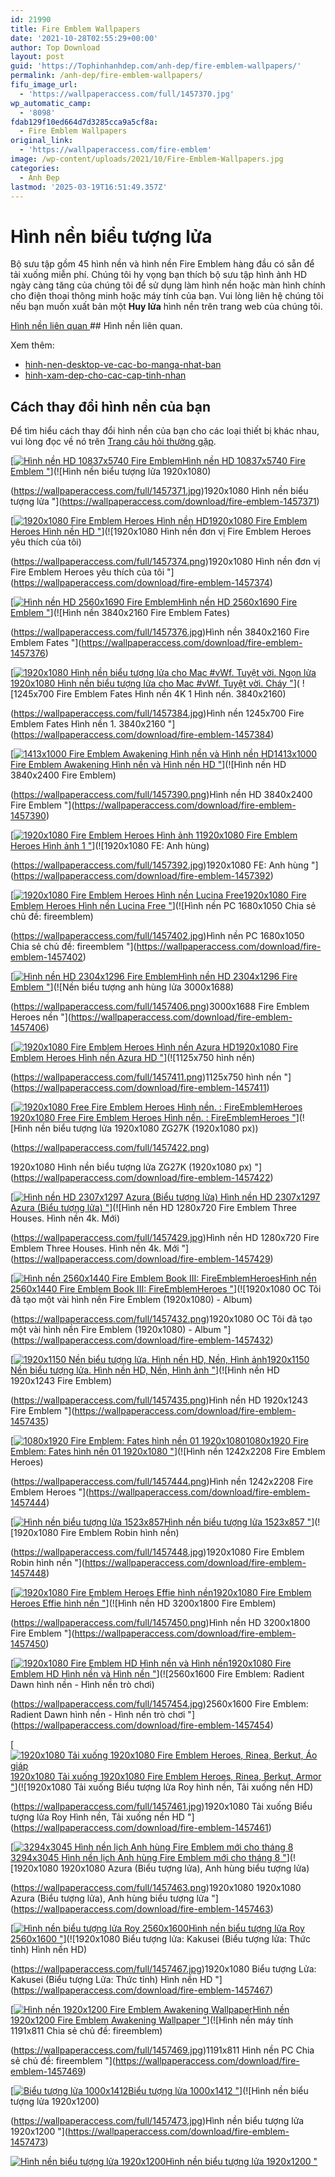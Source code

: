 ```yaml
---
id: 21990
title: Fire Emblem Wallpapers
date: '2021-10-28T02:55:29+00:00'
author: Top Download
layout: post
guid: 'https://Tophinhanhdep.com/anh-dep/fire-emblem-wallpapers/'
permalink: /anh-dep/fire-emblem-wallpapers/
fifu_image_url:
  - 'https://wallpaperaccess.com/full/1457370.jpg'
wp_automatic_camp:
  - '8098'
fdab129f10ed664d7d3285cca9a5cf8a:
  - Fire Emblem Wallpapers
original_link:
  - 'https://wallpaperaccess.com/fire-emblem'
image: /wp-content/uploads/2021/10/Fire-Emblem-Wallpapers.jpg
categories:
  - Ảnh Đẹp
lastmod: '2025-03-19T16:51:49.357Z'
---
```

# Hình nền biểu tượng lửa

Bộ sưu tập gồm 45 hình nền và hình nền Fire Emblem hàng đầu có sẵn để tải xuống miễn phí. Chúng tôi hy vọng bạn thích bộ sưu tập hình ảnh HD ngày càng tăng của chúng tôi để sử dụng làm hình nền hoặc màn hình chính cho điện thoại thông minh hoặc máy tính của bạn. Vui lòng liên hệ chúng tôi nếu bạn muốn xuất bản một **Huy lửa** hình nền trên trang web của chúng tôi.

[Hình nền liên quan ](#related) ## Hình nền liên quan.

   
 Xem thêm:

   
- [hinh-nen-desktop-ve-cac-bo-manga-nhat-ban](https://tophinhanhdep.com/anh-anime/hinh-nen-desktop-ve-cac-bo-manga-nhat-ban/)
- [hinh-xam-dep-cho-cac-cap-tinh-nhan](https://tophinhanhdep.com/hinh-xam-dep/hinh-xam-dep-cho-cac-cap-tinh-nhan/)

## Cách thay đổi hình nền của bạn

Để tìm hiểu cách thay đổi hình nền của bạn cho các loại thiết bị khác nhau, vui lòng đọc về nó trên [Trang câu hỏi thường gặp](https://tophinhanhdep.com/faq/).

  
[[![Hình nền HD 10837x5740 Fire Emblem](https://wallpaperaccess.com/full/1457370.jpg)Hình nền HD 10837x5740 Fire Emblem "](https://wallpaperaccess.com/download/fire-emblem-1457370)](![Hình nền biểu tượng lửa 1920x1080)

(https://wallpaperaccess.com/full/1457371.jpg)1920x1080 Hình nền biểu tượng lửa "](https://wallpaperaccess.com/download/fire-emblem-1457371)

[[![1920x1080 Fire Emblem Heroes Hình nền HD](https://wallpaperaccess.com/full/1457372.jpg)1920x1080 Fire Emblem Heroes Hình nền HD "](https://wallpaperaccess.com/download/fire-emblem-1457372)](![1920x1080 Hình nền đơn vị Fire Emblem Heroes yêu thích của tôi)

(https://wallpaperaccess.com/full/1457374.png)1920x1080 Hình nền đơn vị Fire Emblem Heroes yêu thích của tôi "](https://wallpaperaccess.com/download/fire-emblem-1457374)

[[![Hình nền HD 2560x1690 Fire Emblem](https://wallpaperaccess.com/full/95935.png)Hình nền HD 2560x1690 Fire Emblem "](https://wallpaperaccess.com/download/fire-emblem-95935)](![Hình nền 3840x2160 Fire Emblem Fates)

(https://wallpaperaccess.com/full/1457376.jpg)Hình nền 3840x2160 Fire Emblem Fates "](https://wallpaperaccess.com/download/fire-emblem-1457376)

[[![1920x1080 Hình nền biểu tượng lửa cho Mac #vWf.  Tuyệt vời.  Ngọn lửa](https://wallpaperaccess.com/full/1457382.png)1920x1080 Hình nền biểu tượng lửa cho Mac #vWf. Tuyệt vời. Cháy "](https://wallpaperaccess.com/download/fire-emblem-1457382)]( ![1245x700 Fire Emblem Fates Hình nền 4K 1 Hình nền.  3840x2160)

(https://wallpaperaccess.com/full/1457384.jpg)Hình nền 1245x700 Fire Emblem Fates Hình nền 1. 3840x2160 "](https://wallpaperaccess.com/download/fire-emblem-1457384)

[[![1413x1000 Fire Emblem Awakening Hình nền và Hình nền HD](https://wallpaperaccess.com/full/1457386.jpg)1413x1000 Fire Emblem Awakening Hình nền và Hình nền HD "](https://wallpaperaccess.com/download/fire-emblem-1457386)](![Hình nền HD 3840x2400 Fire Emblem)

(https://wallpaperaccess.com/full/1457390.png)Hình nền HD 3840x2400 Fire Emblem "](https://wallpaperaccess.com/download/fire-emblem-1457390)

[[![1920x1080 Fire Emblem Heroes Hình ảnh 1](https://wallpaperaccess.com/full/1457391.jpg)1920x1080 Fire Emblem Heroes Hình ảnh 1 "](https://wallpaperaccess.com/download/fire-emblem-1457391)](![1920x1080 FE: Anh hùng)

(https://wallpaperaccess.com/full/1457392.jpg)1920x1080 FE: Anh hùng "](https://wallpaperaccess.com/download/fire-emblem-1457392)

[[![1920x1080 Fire Emblem Heroes Hình nền Lucina Free](https://wallpaperaccess.com/full/1457395.jpg)1920x1080 Fire Emblem Heroes Hình nền Lucina Free "](https://wallpaperaccess.com/download/fire-emblem-1457395)](![Hình nền PC 1680x1050 Chia sẻ chủ đề: fireemblem)

(https://wallpaperaccess.com/full/1457402.jpg)Hình nền PC 1680x1050 Chia sẻ chủ đề: fireemblem "](https://wallpaperaccess.com/download/fire-emblem-1457402)

[[![Hình nền HD 2304x1296 Fire Emblem](https://wallpaperaccess.com/full/1457405.png)Hình nền HD 2304x1296 Fire Emblem "](https://wallpaperaccess.com/download/fire-emblem-1457405)](![Nền biểu tượng anh hùng lửa 3000x1688)

(https://wallpaperaccess.com/full/1457406.png)3000x1688 Fire Emblem Heroes nền "](https://wallpaperaccess.com/download/fire-emblem-1457406)

[[![1920x1080 Fire Emblem Heroes Hình nền Azura HD](https://wallpaperaccess.com/full/1457409.jpg)1920x1080 Fire Emblem Heroes Hình nền Azura HD "](https://wallpaperaccess.com/download/fire-emblem-1457409)](![1125x750 hình nền)

(https://wallpaperaccess.com/full/1457411.png)1125x750 hình nền "](https://wallpaperaccess.com/download/fire-emblem-1457411)

[[![1920x1080 Free Fire Emblem Heroes Hình nền.  : FireEmblemHeroes](https://wallpaperaccess.com/full/1457421.jpg)1920x1080 Free Fire Emblem Heroes Hình nền. : FireEmblemHeroes "](https://wallpaperaccess.com/download/fire-emblem-1457421)](![Hình nền biểu tượng lửa 1920x1080 ZG27K (1920x1080 px))

(https://wallpaperaccess.com/full/1457422.png)

1920x1080 Hình nền biểu tượng lửa ZG27K (1920x1080 px) "](https://wallpaperaccess.com/download/fire-emblem-1457422)

[[![Hình nền HD 2307x1297 Azura (Biểu tượng lửa)](https://wallpaperaccess.com/full/1457427.png) Hình nền HD 2307x1297 Azura (Biểu tượng lửa) "](https://wallpaperaccess.com/download/fire-emblem-1457427)](![Hình nền HD 1280x720 Fire Emblem Three Houses.  Hình nền 4k.  Mới)

(https://wallpaperaccess.com/full/1457429.jpg)Hình nền HD 1280x720 Fire Emblem Three Houses. Hình nền 4k. Mới "](https://wallpaperaccess.com/download/fire-emblem-1457429)

[[![Hình nền 2560x1440 Fire Emblem Book III: FireEmblemHeroes](https://wallpaperaccess.com/full/1457431.jpg)Hình nền 2560x1440 Fire Emblem Book III: FireEmblemHeroes "](https://wallpaperaccess.com/download/fire-emblem-1457431)](![1920x1080 OC Tôi đã tạo một vài hình nền Fire Emblem (1920x1080) - Album)

(https://wallpaperaccess.com/full/1457432.png)1920x1080 OC Tôi đã tạo một vài hình nền Fire Emblem (1920x1080) - Album "](https://wallpaperaccess.com/download/fire-emblem-1457432)

[[![1920x1150 Nền biểu tượng lửa.  Hình nền HD, Nền, Hình ảnh](https://wallpaperaccess.com/full/1457434.jpg)1920x1150 Nền biểu tượng lửa. Hình nền HD, Nền, Hình ảnh "](https://wallpaperaccess.com/download/fire-emblem-1457434)](![Hình nền HD 1920x1243 Fire Emblem)

(https://wallpaperaccess.com/full/1457435.png)Hình nền HD 1920x1243 Fire Emblem "](https://wallpaperaccess.com/download/fire-emblem-1457435)

[[![1080x1920 Fire Emblem: Fates hình nền 01 1920x1080](https://wallpaperaccess.com/full/1457441.jpg)1080x1920 Fire Emblem: Fates hình nền 01 1920x1080 "](https://wallpaperaccess.com/download/fire-emblem-1457441)](![Hình nền 1242x2208 Fire Emblem Heroes)

(https://wallpaperaccess.com/full/1457444.png)Hình nền 1242x2208 Fire Emblem Heroes "](https://wallpaperaccess.com/download/fire-emblem-1457444)

[[![Hình nền biểu tượng lửa 1523x857](https://wallpaperaccess.com/full/1457445.jpg)Hình nền biểu tượng lửa 1523x857 "](https://wallpaperaccess.com/download/fire-emblem-1457445)](![1920x1080 Fire Emblem Robin hình nền)

(https://wallpaperaccess.com/full/1457448.jpg)1920x1080 Fire Emblem Robin hình nền "](https://wallpaperaccess.com/download/fire-emblem-1457448)

[[![1920x1080 Fire Emblem Heroes Effie hình nền](https://wallpaperaccess.com/full/1457449.png)1920x1080 Fire Emblem Heroes Effie hình nền "](https://wallpaperaccess.com/download/fire-emblem-1457449)](![Hình nền HD 3200x1800 Fire Emblem)

(https://wallpaperaccess.com/full/1457450.png)Hình nền HD 3200x1800 Fire Emblem "](https://wallpaperaccess.com/download/fire-emblem-1457450)

[[![1920x1080 Fire Emblem HD Hình nền và Hình nền](https://wallpaperaccess.com/full/1457451.jpg)1920x1080 Fire Emblem HD Hình nền và Hình nền "](https://wallpaperaccess.com/download/fire-emblem-1457451)](![2560x1600 Fire Emblem: Radient Dawn hình nền - Hình nền trò chơi)

(https://wallpaperaccess.com/full/1457454.jpg)2560x1600 Fire Emblem: Radient Dawn hình nền - Hình nền trò chơi "](https://wallpaperaccess.com/download/fire-emblem-1457454)

[[![1920x1080 Tải xuống 1920x1080 Fire Emblem Heroes, Rinea, Berkut, Áo giáp](https://wallpaperaccess.com/full/1457459.png)1920x1080 Tải xuống 1920x1080 Fire Emblem Heroes, Rinea, Berkut, Armor "](https://wallpaperaccess.com/download/fire-emblem-1457459)](![1920x1080 Tải xuống Biểu tượng lửa Roy hình nền, Tải xuống nền HD)

(https://wallpaperaccess.com/full/1457461.jpg)1920x1080 Tải xuống Biểu tượng lửa Roy Hình nền, Tải xuống nền HD "](https://wallpaperaccess.com/download/fire-emblem-1457461)

[[![3294x3045 Hình nền lịch Anh hùng Fire Emblem mới cho tháng 8](https://wallpaperaccess.com/full/1133449.png)3294x3045 Hình nền lịch Anh hùng Fire Emblem mới cho tháng 8 "](https://wallpaperaccess.com/download/fire-emblem-1133449)](![1920x1080 1920x1080 Azura (Biểu tượng lửa), Anh hùng biểu tượng lửa)

(https://wallpaperaccess.com/full/1457463.png)1920x1080 1920x1080 Azura (Biểu tượng lửa), Anh hùng biểu tượng lửa "](https://wallpaperaccess.com/download/fire-emblem-1457463)

[[![Hình nền biểu tượng lửa Roy 2560x1600](https://wallpaperaccess.com/full/1457464.jpg)Hình nền biểu tượng lửa Roy 2560x1600 "](https://wallpaperaccess.com/download/fire-emblem-1457464)](![1920x1080 Biểu tượng lửa: Kakusei (Biểu tượng lửa: Thức tỉnh) Hình nền HD)

(https://wallpaperaccess.com/full/1457467.jpg)1920x1080 Biểu tượng Lửa: Kakusei (Biểu tượng Lửa: Thức tỉnh) Hình nền HD "](https://wallpaperaccess.com/download/fire-emblem-1457467)

[[![Hình nền 1920x1200 Fire Emblem Awakening Wallpaper](https://wallpaperaccess.com/full/1457468.jpg)Hình nền 1920x1200 Fire Emblem Awakening Wallpaper "](https://wallpaperaccess.com/download/fire-emblem-1457468)](![Hình nền máy tính 1191x811 Chia sẻ chủ đề: fireemblem)

(https://wallpaperaccess.com/full/1457469.jpg)1191x811 Hình nền PC Chia sẻ chủ đề: fireemblem "](https://wallpaperaccess.com/download/fire-emblem-1457469)

[[![Biểu tượng lửa 1000x1412](https://wallpaperaccess.com/full/1457470.jpg)Biểu tượng lửa 1000x1412 "](https://wallpaperaccess.com/download/fire-emblem-1457470)](![Hình nền biểu tượng lửa 1920x1200)

(https://wallpaperaccess.com/full/1457473.jpg)Hình nền biểu tượng lửa 1920x1200 "](https://wallpaperaccess.com/download/fire-emblem-1457473)

[![Hình nền biểu tượng lửa 1920x1200](https://wallpaperaccess.com/full/1457477.jpg)Hình nền biểu tượng lửa 1920x1200 "](https://wallpaperaccess.com/download/fire-emblem-1457477)
